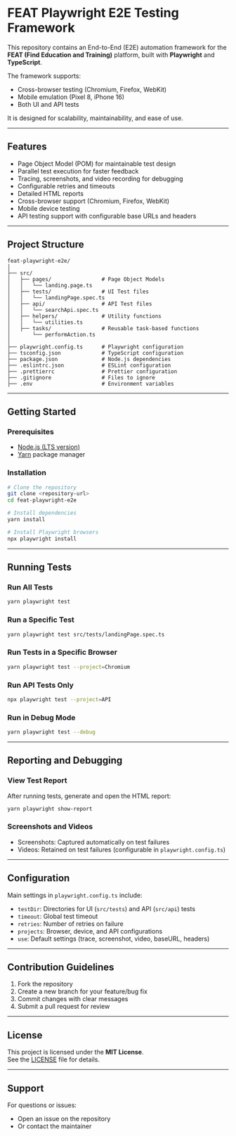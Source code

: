 # FEAT Playwright E2E Testing Framework

This repository contains an End-to-End (E2E) automation framework for the **FEAT (Find Education and Training)** platform, built with **Playwright** and **TypeScript**.

The framework supports:
- Cross-browser testing (Chromium, Firefox, WebKit)
- Mobile emulation (Pixel 8, iPhone 16)
- Both UI and API tests

It is designed for scalability, maintainability, and ease of use.

---

## Features
- Page Object Model (POM) for maintainable test design
- Parallel test execution for faster feedback
- Tracing, screenshots, and video recording for debugging
- Configurable retries and timeouts
- Detailed HTML reports
- Cross-browser support (Chromium, Firefox, WebKit)
- Mobile device testing
- API testing support with configurable base URLs and headers

---

## Project Structure
```
feat-playwright-e2e/
│
├── src/
│   ├── pages/                # Page Object Models
│   │   └── landing.page.ts
│   ├── tests/                # UI Test files
│   │   └── landingPage.spec.ts
│   ├── api/                  # API Test files
│   │   └── searchApi.spec.ts
│   ├── helpers/              # Utility functions
│   │   └── utilities.ts
│   ├── tasks/                # Reusable task-based functions
│       └── performAction.ts
│
├── playwright.config.ts      # Playwright configuration
├── tsconfig.json             # TypeScript configuration
├── package.json              # Node.js dependencies
├── .eslintrc.json            # ESLint configuration
├── .prettierrc               # Prettier configuration
├── .gitignore                # Files to ignore
├── .env                      # Environment variables
```

---

## Getting Started

### Prerequisites
- [Node.js (LTS version)](https://nodejs.org/en/)
- [Yarn](https://yarnpkg.com/) package manager

### Installation
```bash
# Clone the repository
git clone <repository-url>
cd feat-playwright-e2e

# Install dependencies
yarn install

# Install Playwright browsers
npx playwright install
```

---

## Running Tests

### Run All Tests
```bash
yarn playwright test
```

### Run a Specific Test
```bash
yarn playwright test src/tests/landingPage.spec.ts
```

### Run Tests in a Specific Browser
```bash
yarn playwright test --project=Chromium
```

### Run API Tests Only
```bash
npx playwright test --project=API
```

### Run in Debug Mode
```bash
yarn playwright test --debug
```

---

## Reporting and Debugging

### View Test Report
After running tests, generate and open the HTML report:
```bash
yarn playwright show-report
```

### Screenshots and Videos
- Screenshots: Captured automatically on test failures
- Videos: Retained on test failures (configurable in `playwright.config.ts`)

---

## Configuration

Main settings in `playwright.config.ts` include:
- `testDir`: Directories for UI (`src/tests`) and API (`src/api`) tests
- `timeout`: Global test timeout
- `retries`: Number of retries on failure
- `projects`: Browser, device, and API configurations
- `use`: Default settings (trace, screenshot, video, baseURL, headers)

---

## Contribution Guidelines
1. Fork the repository
2. Create a new branch for your feature/bug fix
3. Commit changes with clear messages
4. Submit a pull request for review

---

## License
This project is licensed under the **MIT License**.  
See the [LICENSE](./LICENSE) file for details.

---

## Support
For questions or issues:
- Open an issue on the repository
- Or contact the maintainer  
